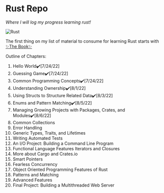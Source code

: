 # Rust Repo 
*Where I will log my progress learning rust!*

![Rust](https://foundation.rust-lang.org/img/rust-logo-blk.svg)

The first thing on my list of material to consume for learning Rust starts with [✨The Book✨](https://doc.rust-lang.org/book/)

Outline of Chapters:
1. Hello World✔️[7/24/22]
2. Guessing Game✔️[7/24/22]
3. Common Programming Concepts✔️[7/24/22]
4. Understanding Ownership✔️[8/1/22]
5. Using Structs to Structure Related Data✔️[8/3/22]
6. Enums and Pattern Matching✔️[8/5/22]
7. Managing Growing Projects with Packages, Crates, and Modules✔️[8/6/22]
8. Common Collections
9. Error Handling
10. Generic Types, Traits, and Lifetimes
11. Writing Automated Tests
12. An I/O Project: Building a Command Line Program
13. Functional Language Features Iterators and Closures
14. More about Cargo and Crates.io
15. Smart Pointers
16. Fearless Concurrency
17. Object Oriented Programming Features of Rust
18. Patterns and Matching
19. Advanced Features
20. Final Project: Building a Multithreaded Web Server
